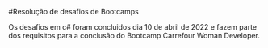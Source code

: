 #Resolução de desafios de Bootcamps

Os desafios em c# foram concluidos dia 10 de abril de 2022 e fazem parte dos requisitos para a conclusão do Bootcamp Carrefour Woman Developer.
